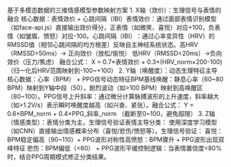 基于多模态数据的三维情感模型参数映射方案
​1. X轴（效价）：生理信号与表情的融合
​核心数据：​表情效价 + ​心跳间隔（IBI）​
​表情效价：通过面部表情识别模型（如face-api.js）直接输出效价得分，正表情（如微笑、喜悦）对应+100，负表情（如皱眉、愤怒）对应-100。
​心跳间隔（IBI）​：通过心率变异性（HRV）的RMSSD值​（相邻心跳间隔的均方根差）反映自主神经系统状态。
​高HRV​（RMSSD>50ms）→ ​正向效价​（放松/愉悦）
​低HRV​（RMSSD<20ms）→ ​负向效价​（压力/焦虑）
​融合公式：
X = 0.7×表情效价 + 0.3×(HRV_norm×200-100)
（归一化后HRV范围映射到-100~+100）
​2. Y轴（唤醒度）：动态生理特征主导
​核心数据：​心率（BPM）​ + ​PPG信号动态特征
​BPM基线唤醒：静息心率（60~80 BPM）映射到Y轴中段（50），剧烈波动（如>100 BPM）映射到高唤醒区（80~100）。
​PPG信号上升斜率：通过微分计算脉搏波形的上升速度，斜率越大（如>1.2V/s）表示瞬时唤醒度越高（如兴奋、紧张）。
​融合公式：
Y = 0.6×BPM_norm + 0.4×PPG_斜率_norm
（截断至0~100，避免超限）
​3. Z轴（情感类型）：表情分类为主，生理信号验证
​表情主导分类：
使用深度学习模型（如CNN）直接输出情感概率分布（喜悦/悲伤/愤怒等）。
​生理信号验证：
​喜悦：BPM稳定偏高（90~110）+ PPG波形对称性高
​愤怒：BPM骤升 + PPG波形出现双峰特征
​悲伤：BPM偏低（<60） + PPG波形平缓
​控制逻辑：当表情置信度<80%时，结合PPG周期模式修正分类结果。
